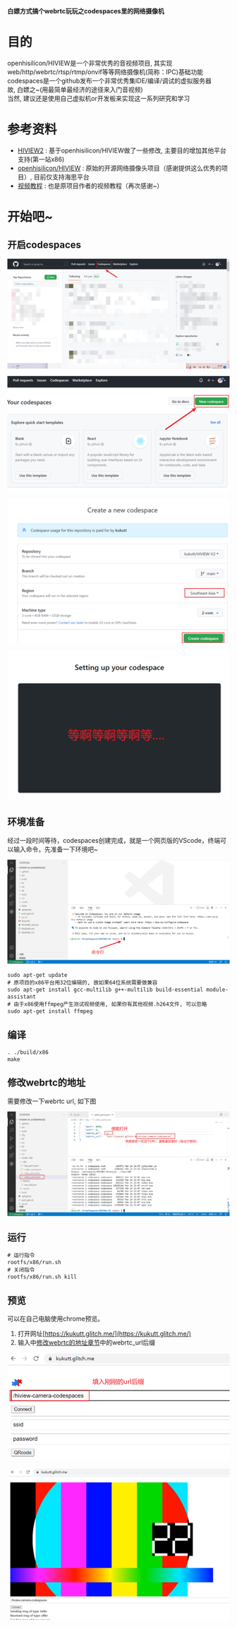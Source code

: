 **白嫖方式搞个webrtc玩玩之codespaces里的网络摄像机**

# 目的
openhisilicon/HIVIEW是一个非常优秀的音视频项目, 其实现web/http/webrtc/rtsp/rtmp/onvif等等网络摄像机(简称：IPC)基础功能  
codespaces是一个github发布一个非常优秀集IDE/编译/调试的虚拟服务器   
故, 白嫖之~(用最简单最经济的途径来入门音视频)   
当然, 建议还是使用自己虚拟机or开发板来实现这一系列研究和学习   

# 参考资料
* [HIVIEW2](https://github.com/kukutt/hiview) : 基于openhisilicon/HIVIEW做了一些修改, 主要目的增加其他平台支持(第一站x86)
* [openhisilicon/HIVIEW](https://github.com/openhisilicon/HIVIEW) : 原始的开源网络摄像头项目（感谢提供这么优秀的项目）, 目前仅支持海思平台
* [视频教程](https://space.bilibili.com/582757748?spm_id_from=333.337.search-card.all.click) : 也是原项目作者的视频教程（再次感谢~）

# 开始吧~
## 开启codespaces

![1](pic/1.png)

![2](pic/2.png)

![3](pic/3.png)

![4](pic/4.png)

## 环境准备

经过一段时间等待，codespaces创建完成，就是一个网页版的VScode，终端可以输入命令，先准备一下环境吧~

![5](pic/5.png)

```
sudo apt-get update
# 原项目的x86平台用32位编辑的, 故如果64位系统需要做兼容
sudo apt-get install gcc-multilib g++-multilib build-essential module-assistant
# 由于x86使用ffmpeg产生测试视频使用, 如果你有其他视频.h264文件, 可以忽略
sudo apt-get install ffmpeg
```

## 编译

```
. ./build/x86
make
```

## 修改webrtc的地址

需要修改一下webrtc url, 如下图

![6](pic/6.png)

## 运行

```
# 运行指令
rootfs/x86/run.sh
# 关闭指令
rootfs/x86/run.sh kill
```

## 预览

可以在自己电脑使用chrome预览。  

1. 打开网址[https://kukutt.glitch.me/](https://kukutt.glitch.me/)
2. 输入中[修改webrtc的地址章节](#修改webrtc的地址)中的webrtc_url后缀

![7](pic/7.png)

![8](pic/8.png)